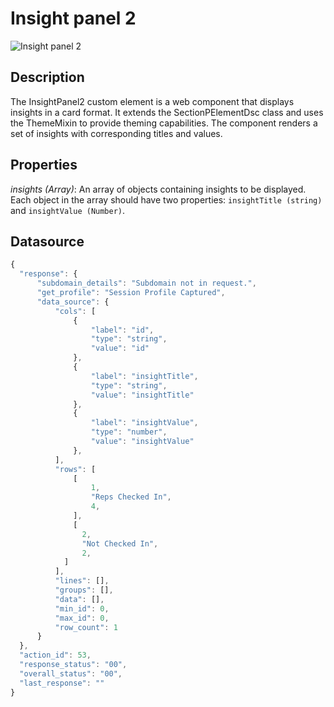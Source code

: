# Insight panel 2

![Insight panel 2](https://i.postimg.cc/kMpnDP3f/Screenshot-from-2023-07-26-19-57-10.png)

## Description
The InsightPanel2 custom element is a web component that displays insights in a card format. It extends the SectionPElementDsc class and uses the ThemeMixin to provide theming capabilities. The component renders a set of insights with corresponding titles and values.

## Properties

*insights (Array)*: An array of objects containing insights to be displayed. Each object in the array should have two properties: `insightTitle (string)` and `insightValue (Number)`.

## Datasource
``` javascript
{
  "response": {
      "subdomain_details": "Subdomain not in request.",
      "get_profile": "Session Profile Captured",
      "data_source": {
          "cols": [
              {
                  "label": "id",
                  "type": "string",
                  "value": "id"
              },
              {
                  "label": "insightTitle",
                  "type": "string",
                  "value": "insightTitle"
              },
              {
                  "label": "insightValue",
                  "type": "number",
                  "value": "insightValue"
              },
          ],
          "rows": [
              [
                  1,
                  "Reps Checked In",
                  4,
              ],
              [
                2,
                "Not Checked In",
                2,
            ]
          ],
          "lines": [],
          "groups": [],
          "data": [],
          "min_id": 0,
          "max_id": 0,
          "row_count": 1
      }
  },
  "action_id": 53,
  "response_status": "00",
  "overall_status": "00",
  "last_response": ""
}
```